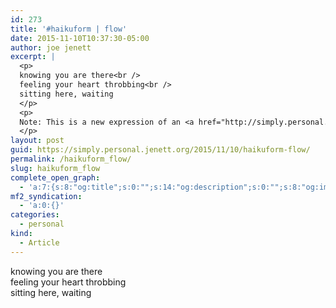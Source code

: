 ```yaml
---
id: 273
title: '#haikuform | flow'
date: 2015-11-10T10:37:30-05:00
author: joe jenett
excerpt: |
  <p>
  knowing you are there<br />
  feeling your heart throbbing<br />
  sitting here, waiting
  </p>
  <p>
  Note: This is a new expression of an <a href="http://simply.personal.jenett.org/isignal/">old thought</a>.
  </p>
layout: post
guid: https://simply.personal.jenett.org/2015/11/10/haikuform-flow/
permalink: /haikuform_flow/
slug: haikuform_flow
complete_open_graph:
  - 'a:7:{s:8:"og:title";s:0:"";s:14:"og:description";s:0:"";s:8:"og:image";s:0:"";s:7:"og:type";s:0:"";s:12:"twitter:card";s:7:"summary";s:19:"twitter:description";s:0:"";s:15:"twitter:creator";s:0:"";}'
mf2_syndication:
  - 'a:0:{}'
categories:
  - personal
kind:
  - Article
---
```

knowing you are there  
feeling your heart throbbing  
sitting here, waiting